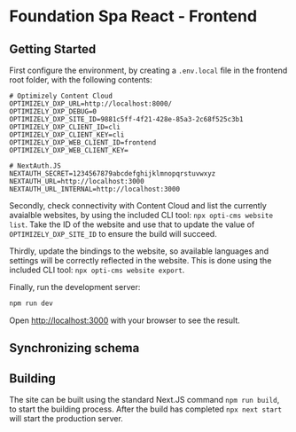 # Foundation Spa React - Frontend


## Getting Started
First configure the environment, by creating a `.env.local` file in the frontend root folder, with the following contents:

```env
# Optimizely Content Cloud
OPTIMIZELY_DXP_URL=http://localhost:8000/
OPTIMIZELY_DXP_DEBUG=0
OPTIMIZELY_DXP_SITE_ID=9881c5ff-4f21-428e-85a3-2c68f525c3b1
OPTIMIZELY_DXP_CLIENT_ID=cli
OPTIMIZELY_DXP_CLIENT_KEY=cli
OPTIMIZELY_DXP_WEB_CLIENT_ID=frontend
OPTIMIZELY_DXP_WEB_CLIENT_KEY=

# NextAuth.JS
NEXTAUTH_SECRET=1234567879abcdefghijklmnopqrstuvwxyz
NEXTAUTH_URL=http://localhost:3000
NEXTAUTH_URL_INTERNAL=http://localhost:3000
```

Secondly, check connectivity with Content Cloud and list the currently avaialble
websites, by using the included CLI tool: `npx opti-cms website list`. Take the
ID of the website and use that to update the value of `OPTIMIZELY_DXP_SITE_ID`
to ensure the build will succeed.

Thirdly, update the bindings to the website, so available languages and settings
will be correctly reflected in the website. This is done using the included CLI
tool: `npx opti-cms website export`.

Finally, run the development server:

```bash
npm run dev
```

Open [http://localhost:3000](http://localhost:3000) with your browser to see the result.

## Synchronizing schema

## Building
The site can be built using the standard Next.JS command `npm run build`, to
start the building process. After the build has completed `npx next start` will
start the production server.
